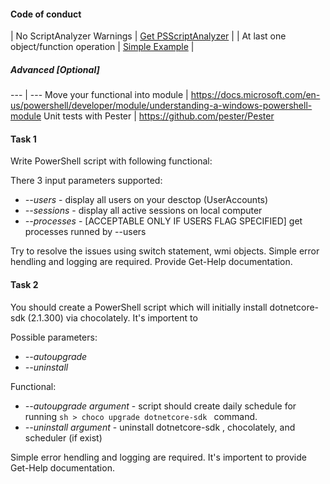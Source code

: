 #### Code of conduct


| No ScriptAnalyzer Warnings | [Get PSScriptAnalyzer](https://github.com/PowerShell/PSScriptAnalyzer) |
| At last one object/function operation | [Simple Example](https://ss64.com/ps/syntax-functions.html) |

##### Advanced [Optional]

--- | ---
Move your functional into module | https://docs.microsoft.com/en-us/powershell/developer/module/understanding-a-windows-powershell-module
Unit tests with Pester | https://github.com/pester/Pester

#### Task 1

Write PowerShell script with following functional:

There 3 input parameters supported: 
 - *--users*     -  display all users on your desctop (UserAccounts)
 - *--sessions*  -  display all active sessions on local computer
 - *--processes* -  [ACCEPTABLE ONLY IF USERS FLAG SPECIFIED] get processes runned by --users 

Try to resolve the issues using switch statement, wmi objects. 
Simple error hendling and logging are required.
Provide Get-Help documentation.

#### Task 2


You should create a PowerShell script which will initially install dotnetcore-sdk (2.1.300) via chocolately.
It's importent to

Possible parameters: 
 - *--autoupgrade*
 - *--uninstall*

Functional:

 - *--autoupgrade argument* - script should create daily schedule for running ```sh > choco upgrade dotnetcore-sdk ``` command.
 - *--uninstall argument* - uninstall dotnetcore-sdk , chocolately, and scheduler (if exist)
 
Simple error hendling and logging are required.
It's importent to provide Get-Help documentation.
